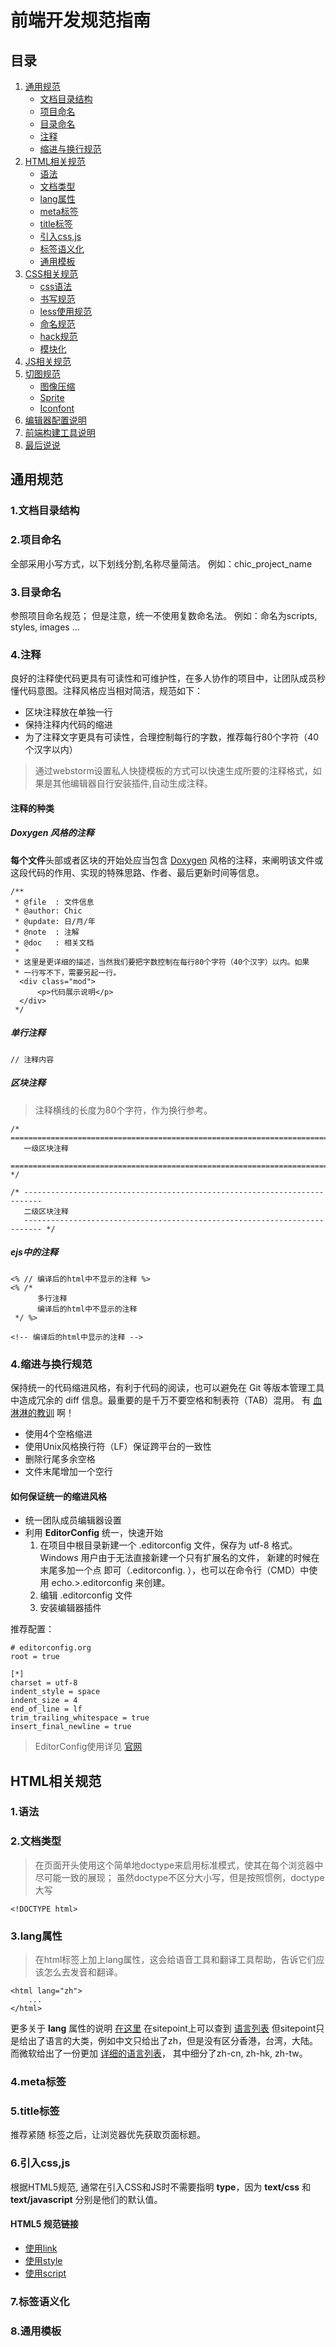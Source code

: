 # 前端开发规范指南

## 目录

1. [通用规范](#universal-standard)
    * [文档目录结构](#directory)
    * [项目命名](#project-name)
    * [目录命名](#catalog-name)
    * [注释](#notes)
    * [缩进与换行规范](#indentation-newline)
2. [HTML相关规范](#html-standard)
    * [语法](#grammar)
    * [文档类型](#doctype)
    * [lang属性](#lang)
    * [meta标签](#meta)
    * [title标签](#title)
    * [引入css,js](#reference-file)
    * [标签语义化](#label-semantics)
    * [通用模板](#general-template)
3. [CSS相关规范](#css-standard)
    * [css语法](#css-grammar)
    * [书写规范](#writing-standard)
    * [less使用规范](#less-standard)
    * [命名规范](#css-name)
    * [hack规范](#hack-standard)
    * [模块化](#modularization)
4. [JS相关规范](#js-standard)
5. [切图规范](#split-picture)
    * [图像压缩](#picture-compression)
    * [Sprite](#sprite)
    * [Iconfont](#iconfont)
5. [编辑器配置说明](#editor-configuration)
6. [前端构建工具说明](#construction-tool)
7. [最后说说](#final-chat)

<a name="universal-standard"></a>
## 通用规范

<a name="directory"></a>
### 1.文档目录结构

<a name="project-name"></a>
### 2.项目命名

全部采用小写方式，以下划线分割,名称尽量简洁。
例如：chic_project_name

<a name="catalog-name"></a>
### 3.目录命名

参照项目命名规范；
但是注意，统一不使用复数命名法。
例如：命名为scripts, styles, images ...

<a name="notes"></a>
### 4.注释

良好的注释使代码更具有可读性和可维护性，在多人协作的项目中，让团队成员秒懂代码意图。注释风格应当相对简洁，规范如下：

* 区块注释放在单独一行
* 保持注释内代码的缩进
* 为了注释文字更具有可读性，合理控制每行的字数，推荐每行80个字符（40个汉字以内）

> 通过webstorm设置私人快捷模板的方式可以快速生成所要的注释格式，如果是其他编辑器自行安装插件,自动生成注释。

#### 注释的种类

##### Doxygen 风格的注释

**每个文件**头部或者区块的开始处应当包含 [Doxygen](http://zh.wikipedia.org/wiki/Doxygen) 风格的注释，来阐明该文件或这段代码的作用、实现的特殊思路、作者、最后更新时间等信息。

    /**
     * @file  : 文件信息
     * @author: Chic
     * @update: 日/月/年
     * @note  : 注解
     * @doc   : 相关文档
     *
     * 这里是更详细的描述，当然我们要把字数控制在每行80个字符（40个汉字）以内。如果
     * 一行写不下，需要另起一行。
      <div class="mod">
          <p>代码展示说明</p>
      </div>
     */
     
##### 单行注释

    // 注释内容
    
##### 区块注释

> 注释横线的长度为80个字符，作为换行参考。

    /* ==========================================================================
       一级区块注释
       ========================================================================== */
       
    /* --------------------------------------------------------------------------
       二级区块注释
       -------------------------------------------------------------------------- */

##### ejs中的注释

    <% // 编译后的html中不显示的注释 %>
    <% /* 
          多行注释
          编译后的html中不显示的注释
     */ %>
     
    <!-- 编译后的html中显示的注释 -->

<a name="indentation-newline"></a>
### 4.缩进与换行规范

保持统一的代码缩进风格，有利于代码的阅读，也可以避免在 Git 等版本管理工具中造成冗余的 diff 信息。最重要的是千万不要空格和制表符（TAB）混用。
有 [血淋淋的教训](https://github.com/cssmagic/blog/issues/22 ) 啊！

* 使用4个空格缩进
* 使用Unix风格换行符（LF）保证跨平台的一致性
* 删除行尾多余空格
* 文件末尾增加一个空行

#### 如何保证统一的缩进风格

* 统一团队成员编辑器设置
* 利用 **EditorConfig**  统一，快速开始
    1. 在项目中根目录新建一个 .editorconfig 文件，保存为 utf-8 格式。Windows 用户由于无法直接新建一个只有扩展名的文件，
    新建的时候在末尾多加一个点 即可（.editorconfig. ），也可以在命令行（CMD）中使用 echo.>.editorconfig 来创建。
    2. 编辑 .editorconfig 文件
    3. 安装编辑器插件
        
推荐配置：

    # editorconfig.org
    root = true
    
    [*]
    charset = utf-8
    indent_style = space
    indent_size = 4
    end_of_line = lf
    trim_trailing_whitespace = true
    insert_final_newline = true

> EditorConfig使用详见 [官网](http://editorconfig.org/)

<a name="html-standard"></a>
## HTML相关规范

<a name="grammar"></a>
### 1.语法

<a name="doctype"></a>
### 2.文档类型

> 在页面开头使用这个简单地doctype来启用标准模式，使其在每个浏览器中尽可能一致的展现；
  虽然doctype不区分大小写，但是按照惯例，doctype大写   

    <!DOCTYPE html>

<a name="lang"></a>
### 3.lang属性

> 在html标签上加上lang属性，这会给语音工具和翻译工具帮助，告诉它们应该怎么去发音和翻译。

    <html lang="zh">
        ...
    </html>

更多关于 **lang** 属性的说明 [在这里](http://www.w3.org/html/wg/drafts/html/master/dom.html#attr-lang)
在sitepoint上可以查到 [语言列表](http://www.sitepoint.com/web-foundations/iso-2-letter-language-codes/)
但sitepoint只是给出了语言的大类，例如中文只给出了zh，但是没有区分香港，台湾，大陆。而微软给出了一份更加 [详细的语言列表](https://msdn.microsoft.com/en-us/library/ms533052(v=vs.85).aspx)，
其中细分了zh-cn, zh-hk, zh-tw。

<a name="meta"></a>
### 4.meta标签

<a name="title"></a>
### 5.title标签

推荐紧随 <meta charset> 标签之后，让浏览器优先获取页面标题。

<a name="reference-file"></a>
### 6.引入css,js

根据HTML5规范, 通常在引入CSS和JS时不需要指明 **type**，因为 **text/css** 和 **text/javascript** 分别是他们的默认值。

#### HTML5 规范链接

* [使用link](http://www.w3.org/TR/2011/WD-html5-20110525/semantics.html#the-link-element)
* [使用style](http://www.w3.org/TR/2011/WD-html5-20110525/semantics.html#the-style-element)
* [使用script](http://www.w3.org/TR/2011/WD-html5-20110525/scripting-1.html#the-script-element)

<a name="label-semantics"></a>
### 7.标签语义化



<a name="general-template"></a>
### 8.通用模板
